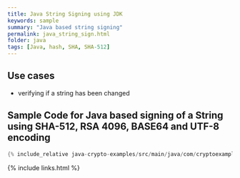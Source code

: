 ```yaml
---
title: Java String Signing using JDK
keywords: sample
summary: "Java based string signing"
permalink: java_string_sign.html
folder: java
tags: [Java, hash, SHA, SHA-512]
---
```


## Use cases

- verifying if a string has been changed

## Sample Code for Java based signing of a String using SHA-512, RSA 4096, BASE64 and UTF-8 encoding

```java
{% include_relative java-crypto-examples/src/main/java/com/cryptoexamples/java/ExampleSignatureInOneMethod.java %}
```



{% include links.html %}
